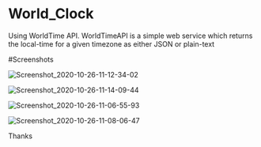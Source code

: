 # World_Clock

Using WorldTime API.
WorldTimeAPI is a simple web service which returns the local-time for a given timezone as either JSON or plain-text

#Screenshots

![Screenshot_2020-10-26-11-12-34-02](https://user-images.githubusercontent.com/59717384/97137250-60c8d200-1723-11eb-83c4-5fac331c6c6d.png)



![Screenshot_2020-10-26-11-14-09-44](https://user-images.githubusercontent.com/59717384/97137268-70481b00-1723-11eb-80a5-3c29d0d17497.png)



![Screenshot_2020-10-26-11-06-55-93](https://user-images.githubusercontent.com/59717384/97137304-82c25480-1723-11eb-9c92-3a36f091ef06.png)




![Screenshot_2020-10-26-11-08-06-47](https://user-images.githubusercontent.com/59717384/97137345-95d52480-1723-11eb-9834-5508e9e98566.png)



Thanks


